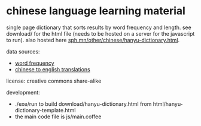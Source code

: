 # chinese language learning material

single page dictionary that sorts results by word frequency and length. see download/ for the html file (needs to be hosted on a server for the javascript to run). also hosted here [sph.mn/other/chinese/hanyu-dictionary.html](http://sph.mn/other/chinese/hanyu-dictionary.html).

data sources:
* [word frequency](https://github.com/ernop/anki-chinese-word-frequency/blob/master/internet-zh.num)
* [chinese to english translations](https://www.mdbg.net/chinese/dictionary?page=cc-cedict)

license: creative commons share-alike

development:
* ./exe/run to build download/hanyu-dictionary.html from html/hanyu-dictionary-template.html
* the main code file is js/main.coffee
